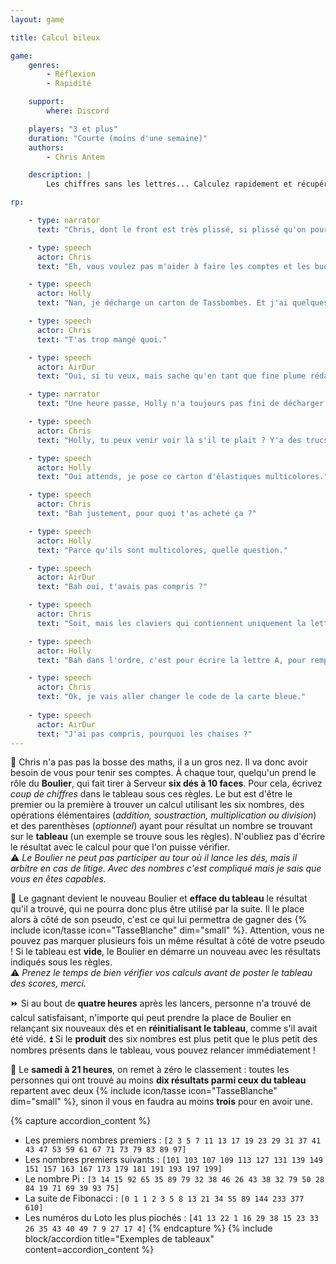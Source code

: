 ```yaml
---
layout: game

title: Calcul bileux

game:
    genres:
        - Réflexion
        - Rapidité

    support:
        where: Discord

    players: "3 et plus"
    duration: "Courte (moins d'une semaine)"
    authors:
        - Chris Antem

    description: |
        Les chiffres sans les lettres... Calculez rapidement et récupérez tous les résultats disponibles sur le tableau.

rp:

    - type: narrator
      text: "Chris, dont le front est très plissé, si plissé qu'on pourrait presque faire s'écouler des rivières dans ses rides, est en train de s'arracher des cheveux qu'il n'a pas, puisque tous les yoshis sont chauves."

    - type: speech
      actor: Chris
      text: "Eh, vous voulez pas m'aider à faire les comptes et les budgets là ? Y'a des trucs que je comprends pas."

    - type: speech
      actor: Holly
      text: "Nan, je décharge un carton de Tassbombes. Et j'ai quelques autres trucs à décharger aussi."

    - type: speech
      actor: Chris
      text: "T'as trop mangé quoi."

    - type: speech
      actor: AirDur
      text: "Oui, si tu veux, mais sache qu'en tant que fine plume rédactrice de carnets, les maths, c'est pas ma spécialité."

    - type: narrator
      text: "Une heure passe, Holly n'a toujours pas fini de décharger sa commande. Chris, dont le front est très plissé, si plissé qu'on pourrait presque faire s'écouler des rivières dans ses rides, est en train d'arracher les cheveux roses de notre écrivain favori."

    - type: speech
      actor: Chris
      text: "Holly, tu peux venir voir là s'il te plait ? Y'a des trucs que je comprends vraiment pas."

    - type: speech
      actor: Holly
      text: "Oui attends, je pose ce carton d'élastiques multicolores."

    - type: speech
      actor: Chris
      text: "Bah justement, pour quoi t'as acheté ça ?"

    - type: speech
      actor: Holly
      text: "Parce qu'ils sont multicolores, quelle question."

    - type: speech
      actor: AirDur
      text: "Bah oui, t'avais pas compris ?"

    - type: speech
      actor: Chris
      text: "Soit, mais les claviers qui contiennent uniquement la lettre A, les anciennes poignées de porte d'un manoir italien, les kayaks percés, les bouteilles d'eau de 764 cL, les graines d'arbre sans graines, les feuilles de papier déjà utilisées, les bouts de fil électriques coupés et les surtout les chaises ?"

    - type: speech
      actor: Holly
      text: "Bah dans l'ordre, c'est pour écrire la lettre A, pour remplacer les poignées des portes qu'on a pas encore installées dans les toilettes, pour faire du kayak coulant, une nouvelle pratique sportive suédoise, l'eau pour mettre les kayaks dessus, pour ne pas avoir à planter les graines, pour pouvoir lire ce que les gens ont écrit dessus, les fils parce qu'ils étaient pas très chers, 2 pour 567,89€ et enfin, les chaises pour que les gens s'assoient."

    - type: speech
      actor: Chris
      text: "Ok, je vais aller changer le code de la carte bleue."
      
    - type: speech
      actor: AirDur
      text: "J'ai pas compris, pourquoi les chaises ?"
---
```


📖 Chris n'a pas pas la bosse des maths, il a un gros nez. Il va donc avoir besoin de vous pour tenir ses comptes. À chaque tour, quelqu'un prend le rôle du **Boulier**, qui fait tirer à Serveur **six dés à 10 faces**. Pour cela, écrivez *coup de chiffres* dans le tableau sous ces règles. Le but est d'être le premier ou la première à trouver un calcul utilisant les six nombres, des opérations élémentaires (*addition, soustraction, multiplication ou division*) et des parenthèses (*optionnel*) ayant pour résultat un nombre se trouvant sur le **tableau** (un exemple se trouve sous les règles). N'oubliez pas d'écrire le résultat avec le calcul pour que l'on puisse vérifier.  
⚠️ *Le Boulier ne peut pas participer au tour où il lance les dés, mais il arbitre en cas de litige. Avec des nombres c'est compliqué mais je sais que vous en êtes capables.*

🧮 Le gagnant devient le nouveau Boulier et **efface du tableau** le résultat qu'il a trouvé, qui ne pourra donc plus être utilisé par la suite. Il le place alors à côté de son pseudo, c'est ce qui lui permettra de gagner des {% include icon/tasse icon="TasseBlanche" dim="small" %}. Attention, vous ne pouvez pas marquer plusieurs fois un même résultat à côté de votre pseudo ! Si le tableau est **vide**, le Boulier en démarre un nouveau avec les résultats indiqués sous les règles.  
⚠️ *Prenez le temps de bien vérifier vos calculs avant de poster le tableau des scores, merci.*

⏩ Si au bout de **quatre heures** après les lancers, personne n'a trouvé de calcul satisfaisant, n'importe qui peut prendre la place de Boulier en relançant six nouveaux dés et en **réinitialisant le tableau**, comme s'il avait été vidé.
⏫ Si le **produit** des six nombres est plus petit que le plus petit des nombres présents dans le tableau, vous pouvez relancer immédiatement !

📅 Le **samedi à 21 heures**, on remet à zéro le classement : toutes les personnes qui ont trouvé au moins **dix résultats parmi ceux du tableau** repartent avec deux {% include icon/tasse icon="TasseBlanche" dim="small" %}, sinon il vous en faudra au moins **trois** pour en avoir une.

{% capture accordion_content %}
- Les premiers nombres premiers : `[2 3 5 7 11 13 17 19 23 29 31 37 41 43 47 53 59 61 67 71 73 79 83 89 97]`  
- Les nombres premiers suivants : `[101 103 107 109 113 127 131 139 149 151 157 163 167 173 179 181 191 193 197 199]`  
- Le nombre Pi : `[3 14 15 92 65 35 89 79 32 38 46 26 43 38 32 79 50 28 84 19 71 69 39 93 75]`  
- La suite de Fibonacci : `[0 1 1 2 3 5 8 13 21 34 55 89 144 233 377 610]`  
- Les numéros du Loto les plus piochés : `[41 13 22 1 16 29 38 15 23 33 26 35 43 40 49 7 9 27 17 4]`
{% endcapture %}
{% include block/accordion title="Exemples de tableaux" content=accordion_content %}

